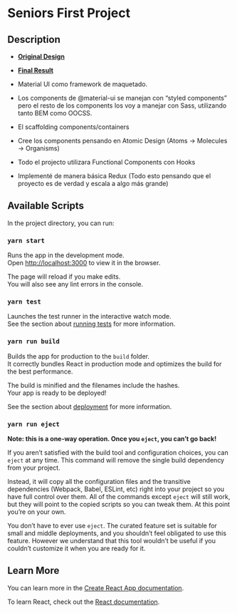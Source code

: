 # Seniors First Project

## Description

- **[Original Design](https://invis.io/XCSELIGUTWY#/367519352_Login)**
- **[Final Result](https://github.com/sokaluis/seniors-first/blob/develop/src/assets/Screen%20Shot%202019-07-29%20at%2007.37.27.png)**

- Material UI como framework de maquetado.
- Los components de @material-ui se manejan con “styled components” pero el resto de los components los voy a manejar con Sass, utilizando tanto BEM como OOCSS.
- El scaffolding components/containers
- Cree los components pensando en Atomic Design (Atoms -> Molecules -> Organisms)
- Todo el projecto utilizara Functional Components con Hooks
- Implementé de manera básica Redux (Todo esto pensando que el proyecto es de verdad y escala a algo más grande)

## Available Scripts

In the project directory, you can run:

### `yarn start`

Runs the app in the development mode.<br>
Open [http://localhost:3000](http://localhost:3000) to view it in the browser.

The page will reload if you make edits.<br>
You will also see any lint errors in the console.

### `yarn test`

Launches the test runner in the interactive watch mode.<br>
See the section about [running tests](https://facebook.github.io/create-react-app/docs/running-tests) for more information.

### `yarn run build`

Builds the app for production to the `build` folder.<br>
It correctly bundles React in production mode and optimizes the build for the best performance.

The build is minified and the filenames include the hashes.<br>
Your app is ready to be deployed!

See the section about [deployment](https://facebook.github.io/create-react-app/docs/deployment) for more information.

### `yarn run eject`

**Note: this is a one-way operation. Once you `eject`, you can’t go back!**

If you aren’t satisfied with the build tool and configuration choices, you can `eject` at any time. This command will remove the single build dependency from your project.

Instead, it will copy all the configuration files and the transitive dependencies (Webpack, Babel, ESLint, etc) right into your project so you have full control over them. All of the commands except `eject` will still work, but they will point to the copied scripts so you can tweak them. At this point you’re on your own.

You don’t have to ever use `eject`. The curated feature set is suitable for small and middle deployments, and you shouldn’t feel obligated to use this feature. However we understand that this tool wouldn’t be useful if you couldn’t customize it when you are ready for it.

## Learn More

You can learn more in the [Create React App documentation](https://facebook.github.io/create-react-app/docs/getting-started).

To learn React, check out the [React documentation](https://reactjs.org/).
